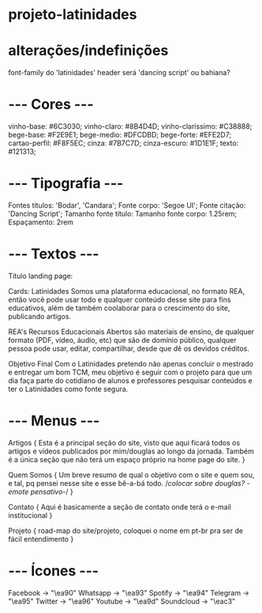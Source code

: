 # projeto-latinidades

# alterações/indefinições

font-family do 'latinidades' header será 'dancing script' ou bahiana?

# --- Cores ---

vinho-base: #6C3030;
vinho-claro: #8B4D4D;
vinho-clarissimo: #C38888;
bege-base: #F2E9E1;
bege-medio: #DFCDBD;
bege-forte: #EFE2D7;
cartao-perfil: #F8F5EC;
cinza: #7B7C7D;
cinza-escuro: #1D1E1F;
texto: #121313;

# --- Tipografia ---

Fontes títulos: 'Bodar', 'Candara';
Fonte corpo: 'Segoe UI';
Fonte citação: 'Dancing Script';
Tamanho fonte título:
Tamanho fonte corpo: 1.25rem;
Espaçamento: 2rem

# --- Textos ---

Título landing page:

Cards:
Latinidades
Somos uma plataforma educacional, no formato REA, então você pode usar todo e qualquer conteúdo desse site para fins educativos, além de também coolaborar para o crescimento do site, publicando artigos.

REA's
Recursos Educacionais Abertos são materiais de ensino, de qualquer formato (PDF, vídeo, áudio, etc) que são de domínio público, qualquer pessoa pode usar, editar, compartilhar, desde que dê os devidos créditos.

Objetivo Final
Com o Latinidades pretendo não apenas concluir o mestrado e entregar um bom TCM, meu objetivo é seguir com o projeto para que um dia faça parte do cotidiano de alunos e professores pesquisar conteúdos e ter o Latinidades como fonte segura.

# --- Menus ---

Artigos {
Esta é a principal seção do site, visto que aqui ficará todos os artigos e vídeos publicados por mim/douglas ao longo da jornada. Também é a única seção que não terá um espaço próprio na home page do site.
}

Quem Somos {
Um breve resumo de qual o objetivo com o site e quem sou, e tal, pq pensei nesse site e esse bê-a-bá todo.
/_colocar sobre douglas? -emote pensativo-_/
}

Contato {
Aqui é basicamente a seção de contato onde terá o e-mail institucional
}

Projeto {
road-map do site/projeto, coloquei o nome em pt-br pra ser de fácil entendimento
}

# --- Ícones ---

Facebook -> "\ea90"
Whatsapp -> "\ea93"
Spotify -> "\ea94"
Telegram -> "\ea95"
Twitter -> "\ea96"
Youtube -> "\ea9d"
Soundcloud -> "\eac3"
